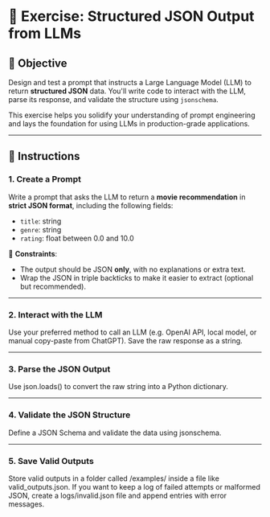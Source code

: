# 🧠 Exercise: Structured JSON Output from LLMs

## 🎯 Objective

Design and test a prompt that instructs a Large Language Model (LLM) to return **structured JSON** data. You'll write code to interact with the LLM, parse its response, and validate the structure using `jsonschema`.

This exercise helps you solidify your understanding of prompt engineering and lays the foundation for using LLMs in production-grade applications.

---

## 🧩 Instructions

### 1. Create a Prompt
Write a prompt that asks the LLM to return a **movie recommendation** in **strict JSON format**, including the following fields:

- `title`: string  
- `genre`: string  
- `rating`: float between 0.0 and 10.0

🔸 **Constraints**:
- The output should be JSON **only**, with no explanations or extra text.
- Wrap the JSON in triple backticks to make it easier to extract (optional but recommended).

---

### 2. Interact with the LLM
Use your preferred method to call an LLM (e.g. OpenAI API, local model, or manual copy-paste from ChatGPT). Save the raw response as a string.

---

### 3. Parse the JSON Output
Use json.loads() to convert the raw string into a Python dictionary.

---

### 4. Validate the JSON Structure
Define a JSON Schema and validate the data using jsonschema.

---

### 5. Save Valid Outputs
Store valid outputs in a folder called /examples/ inside a file like valid_outputs.json.
If you want to keep a log of failed attempts or malformed JSON, create a logs/invalid.json file and append entries with error messages.


